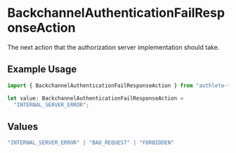 # BackchannelAuthenticationFailResponseAction

The next action that the authorization server implementation should take.

## Example Usage

```typescript
import { BackchannelAuthenticationFailResponseAction } from "authlete-test/models";

let value: BackchannelAuthenticationFailResponseAction =
  "INTERNAL_SERVER_ERROR";
```

## Values

```typescript
"INTERNAL_SERVER_ERROR" | "BAD_REQUEST" | "FORBIDDEN"
```